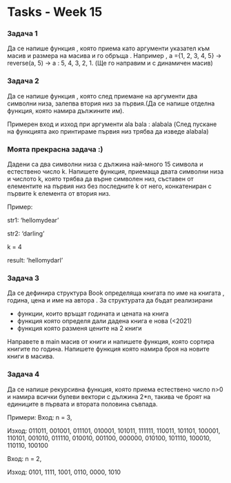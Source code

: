 # Tasks - Week 15

### Задача 1 
Да се напише функция , която приема като аргументи указател към масив и размера на масива и го обръща . Например , а ={1, 2, 3, 4, 5} → reverse(a, 5) → a : 5, 4, 3, 2, 1. (Ще го направим и с динамичен масив)

### Задача 2
Да се напише функция , която след приемане на аргументи два символни низа, залепва втория низ за първия.(Да се напише отделна функция, която намира дължините им).

Примерен вход и изход при аргументи ala bala : alabala (След пускане на функцията ако принтираме първия низ трябва да изведе alabala)

### Моята прекрасна задача :)
Дадени са два символни низа с дължина най-много 15 символа и естествено число k. Напишете функция, приемаща двата символни низа и числото k, която трябва да върне символен низ, съставен от елементите на първия низ без последните k от него, конкатениран с първите k елемента от втория низ.

Пример:

str1: ‘hellomydear’

str2: ‘darling’

k = 4

result: ’hellomydarl’

### Задача 3

Да се дефинира структура Book определяща книгата по име на книгата , година, цена и име на автора . За структурата да бъдат реализирани

- функции, които връщат годината и цената на книга
- функция която определя дали дадена книга е нова (<2021)
- функция която разменя цените на 2 книги

Направете в main масив от книги и напишете функция, която сортира книгите по година. Напишете функция която намира броя на новите книги в масива.

### Задача 4
Да се напише рекурсивна функция, която приема естествено число n>0 и намира всички булеви вектори с дължина 2*n, такива че броят на единиците в първата и втората половина съвпада.  

Примери:
Вход: n = 3,

Изход: 
011011, 001001, 011101, 010001, 101011, 111111,
110011, 101101, 100001, 110101, 001010, 011110, 
010010, 001100, 000000, 010100, 101110, 100010, 
110110, 100100

Вход: n = 2,

Изход: 
0101, 1111, 1001, 0110, 0000, 1010